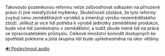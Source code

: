 
Takovouto pozemkovou reformu nelze zdůvodňovat odkazem na přirozené právo či jiné metafyzické myšlenky. Skutečností zůstává, že tyto reformy zvyšují cenu zemědělských výrobků a zmenšují výrobu nezemědělského zboží. Jelikož je více lidí potřeba k výrobě jednotky zemědělské produkce, bude více lidí zaměstnáno v zemědělství, a tudíž zbude méně lidí na práce ve zpracovatelském průmyslu. Celkové množství komodit dostupných ke spotřebě poklesne a jistá skupina lidí bude upřednostněna na úkor většiny.

[🔊 Poslechnout audio](/data/7-paragraphs/audio/chapter_159/para_007-Takovouto-pozemkovou-reformu-nelze-zdvodovat-odk.mp3)
